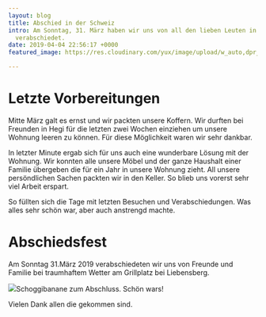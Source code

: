 ```yaml
---
layout: blog
title: Abschied in der Schweiz
intro: Am Sonntag, 31. März haben wir uns von all den lieben Leuten in der Schweiz
  verabschiedet.
date: 2019-04-04 22:56:17 +0000
featured_image: https://res.cloudinary.com/yux/image/upload/w_auto,dpr_auto,c_scale,f_auto,q_auto/v1555212149/canada-blog/IMG_0039.jpg

---
```

# Letzte Vorbereitungen

Mitte März galt es ernst und wir packten unsere Koffern. Wir durften bei Freunden in Hegi für die letzten zwei Wochen einziehen um unsere Wohnung leeren zu können. Für diese Möglichkeit waren wir sehr dankbar. 

In letzter Minute ergab sich für uns auch eine wunderbare Lösung mit der Wohnung. Wir konnten alle unsere Möbel und der ganze Haushalt einer Familie übergeben die für ein Jahr in unsere Wohnung zieht. All unsere persöndlichen Sachen packten wir in den Keller. So blieb uns vorerst sehr viel Arbeit erspart.

So füllten sich die Tage mit letzten Besuchen und Verabschiedungen. Was alles sehr schön war, aber auch anstrengd machte.

# Abschiedsfest

Am Sonntag 31.März 2019 verabschiedeten wir uns von Freunde und Familie bei traumhaftem Wetter am Grillplatz bei Liebensberg.

![](https://res.cloudinary.com/yux/image/upload/w_auto,dpr_auto,c_scale,f_auto,q_auto/v1554653803/canada-blog/fullsizeoutput_1a66.jpg)Schoggibanane zum Abschluss. Schön wars!

Vielen Dank allen die gekommen sind.